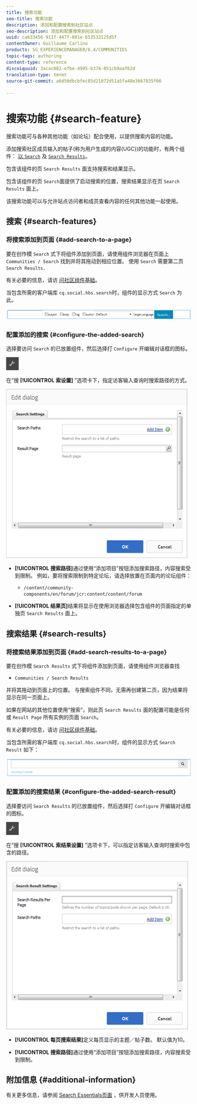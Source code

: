 ```yaml
---
title: 搜索功能
seo-title: 搜索功能
description: 添加和配置搜索到社区站点
seo-description: 添加和配置搜索到社区站点
uuid: ca633456-911f-447f-881e-653533125d5f
contentOwner: Guillaume Carlino
products: SG_EXPERIENCEMANAGER/6.4/COMMUNITIES
topic-tags: authoring
content-type: reference
discoiquuid: 3acac082-efbe-4995-b374-851cb9aaf62d
translation-type: tm+mt
source-git-commit: a6d50dbcbfec85d21072d51a5fa48e3667835f06

---
```



# 搜索功能 {#search-feature}

搜索功能可与各种其他功能（如论坛）配合使用，以提供搜索内容的功能。

添加搜索社区成员输入的帖子(称为用户生成的内容(UGC))的功能时，有两个组件： [ 以 `Search`](#search-features) 及 [`Search Results`](#search-results)。

包含该组件的页 `Search Results` 面支持搜索和结果显示。

包含该组件的页 `Search`面提供了启动搜索的位置，搜索结果显示在页 `Search Results` 面上。

该搜索功能可以与允许站点访问者和成员查看内容的任何其他功能一起使用。

## 搜索 {#search-features}

### 将搜索添加到页面 {#add-search-to-a-page}

要在创作模 `Search` 式下将组件添加到页面，请使用组件浏览器在页面上 `Communities / Search` 找到并将其拖动到相应位置。 使用 `Search` 需要第二页 `Search Results.`

有关必要的信息，请访 [问社区组件基础](basics.md)。

当包含所需的客户端库 `cq.social.hbs.search`时，组件的显示方式 `Search` 为此。

![chlimage_1-373](assets/chlimage_1-373.png)

### 配置添加的搜索 {#configure-the-added-search}

选择要访问 `Search` 的已放置组件，然后选择打 `Configure` 开编辑对话框的图标。

![chlimage_1-374](assets/chlimage_1-374.png)

在“搜 **[!UICONTROL 索设置]** ”选项卡下，指定访客输入查询时搜索路径的方式。

![chlimage_1-375](assets/chlimage_1-375.png)

* **[!UICONTROL 搜索路径]**&#x200B;通过使用“添加项目”按钮添加搜索路径，内容搜索受到限制。 例如，要将搜索限制到特定论坛，请选择放置在页面内的论坛组件：

   * `/content/community-components/en/forum/jcr:content/content/forum`

* **[!UICONTROL 结果页]**&#x200B;结果将显示在使用浏览器选择包含组件的页面指定的单独页 `Search Results` 面上。

## 搜索结果 {#search-results}

### 将搜索结果添加到页面 {#add-search-results-to-a-page}

要在创作模 `Search Results` 式下将组件添加到页面，请使用组件浏览器查找

* `Communities / Search Results`

并将其拖动到页面上的位置。 与搜索组件不同，无需再创建第二页，因为结果将显示在同一页面上。

如果在网站的其他位置使用“搜索”，则此页 `Search Results` 面的配置可能是任何或 `Result Page` 所有实例的页面 `Search`。

有关必要的信息，请访 [问社区组件基础](basics.md)。

当包含所需的客户端库 `cq.social.hbs.search`时，组件的显示方式 `Search Result` 如下：

![chlimage_1-376](assets/chlimage_1-376.png)

### 配置添加的搜索结果 {#configure-the-added-search-result}

选择要访问 `Search Results` 的已放置组件，然后选择打 `Configure` 开编辑对话框的图标。

![chlimage_1-377](assets/chlimage_1-377.png)

在“搜 **[!UICONTROL 索结果设置]** ”选项卡下，可以指定访客输入查询时搜索中包含的路径。

![chlimage_1-378](assets/chlimage_1-378.png)

* **[!UICONTROL 每页搜索结果]**&#x200B;定义每页显示的主题／帖子数。 默认值为10。

* **[!UICONTROL 搜索路径]**&#x200B;通过使用“添加项目”按钮添加搜索路径，内容搜索受到限制。

## 附加信息 {#additional-information}

有关更多信息，请参阅 [Search Essentials页面](search-implementation.md) ，供开发人员使用。
